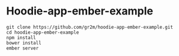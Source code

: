 # Hoodie-app-ember-example

```
git clone https://github.com/gr2m/hoodie-app-ember-example.git
cd hoodie-app-ember-example
npm install
bower install
ember server
```
